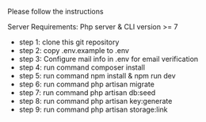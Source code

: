 Please follow the instructions

Server Requirements: Php server & CLI version >= 7
- step 1: clone this git repository
- step 2: copy .env.example to .env
- step 3: Configure mail info in .env for email verification
- step 4: run command composer install
- step 5: run command npm install & npm run dev
- step 6: run command php artisan migrate
- step 7: run command php artisan db:seed
- step 8: run command php artisan key:generate
- step 9: run command php artisan storage:link
